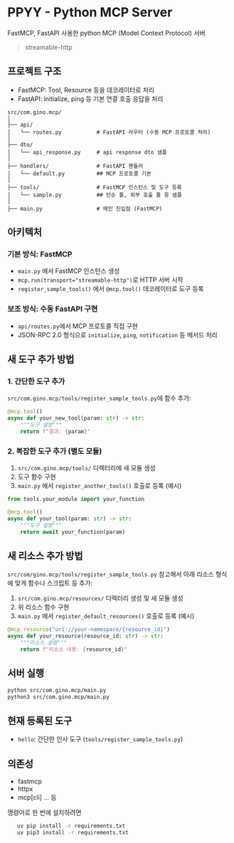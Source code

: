 # PPYY - Python MCP Server

FastMCP, FastAPI 사용한 python MCP (Model Context Protocol) 서버
> streamable-http

## 프로젝트 구조

- FastMCP: Tool, Resource 등을 데코레이터로 처리
- FastAPI: initialize, ping 등 기본 연결 호출 응답을 처리

```
src/com.gino.mcp/
│
├── api/
│   └── routes.py           # FastAPI 라우터 (수동 MCP 프로토콜 처리)
│
├── dto/
│   └── api_response.py     # api response dto 샘플
│
├── handlers/               # FastAPI 핸들러
│   └── default.py          ## MCP 프로토콜 기본
│
├── tools/                  # FastMCP 인스턴스 및 도구 등록
│   └── sample.py           ## 단순 툴, 외부 호출 툴 등 샘플
│
├── main.py                 # 메인 진입점 (FastMCP)
```

## 아키텍처

### 기본 방식: FastMCP
- `main.py` 에서 FastMCP 인스턴스 생성
- `mcp.run(transport="streamable-http")`로 HTTP 서버 시작
- `register_sample_tools()` 에서 `@mcp.tool()` 데코레이터로 도구 등록

### 보조 방식: 수동 FastAPI 구현
- `api/routes.py`에서 MCP 프로토콜 직접 구현
- JSON-RPC 2.0 형식으로 `initialize`, `ping`, `notification` 등 메서드 처리

## 새 도구 추가 방법

### 1. 간단한 도구 추가
`src/com.gino.mcp/tools/register_sample_tools.py`에 함수 추가:

```python
@mcp.tool()
async def your_new_tool(param: str) -> str:
    """도구 설명"""
    return f"결과: {param}"
```

### 2. 복잡한 도구 추가 (별도 모듈)
1. `src/com.gino.mcp/tools/` 디렉터리에 새 모듈 생성
2. 도구 함수 구현
3. `main.py` 에서 `register_another_tools()` 호출로 등록 (예시)

```python
from tools.your_module import your_function

@mcp.tool()
async def your_tool(param: str) -> str:
    """도구 설명"""
    return await your_function(param)
```

## 새 리소스 추가 방법

`src/com/gino.mcp/tools/register_sample_tools.py` 참고해서 
아래 리소스 형식에 맞게 함수나 스크립트 등 추가:

1. `src/com.gino.mcp/resources/` 디렉터리 생성 및 새 모듈 생성
2. 위 리소스 함수 구현
3. `main.py` 에서 `register_default_resources()` 호출로 등록 (예시)

```python
@mcp.resource("uri://your-namespace/{resource_id}")
async def your_resource(resource_id: str) -> str:
    """리소스 설명"""
    return f"리소스 내용: {resource_id}"
```

## 서버 실행

```bash
python src/com.gino.mcp/main.py
python3 src/com.gino.mcp/main.py
```

## 현재 등록된 도구

- `hello`: 간단한 인사 도구 (`tools/register_sample_tools.py`)

## 의존성

- fastmcp
- httpx
- mcp[cli]
... 등

명령어로 한 번에 설치하려면
```bash
   uv pip install -r requirements.txt
   uv pip3 install -r requirements.txt
```

